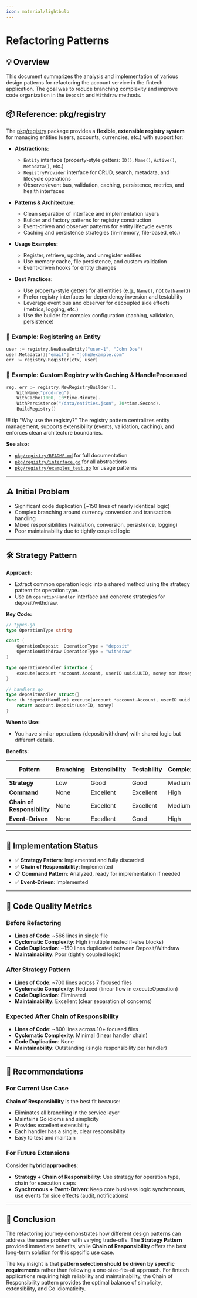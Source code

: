 ```yaml
---
icon: material/lightbulb
---
```


# Refactoring Patterns

## 💡 Overview

This document summarizes the analysis and implementation of various design patterns for refactoring the account service in the fintech application. The goal was to reduce branching complexity and improve code organization in the `Deposit` and `Withdraw` methods.

## 📦 Reference: pkg/registry

The [pkg/registry](https://pkg.go.dev/github.com/amirasaad/fintech/pkg/registry) package provides a **flexible, extensible registry system** for managing entities (users, accounts, currencies, etc.) with support for:

- **Abstractions:**
  - `Entity` interface (property-style getters: `ID()`, `Name()`, `Active()`, `Metadata()`, etc.)
  - `RegistryProvider` interface for CRUD, search, metadata, and lifecycle operations
  - Observer/event bus, validation, caching, persistence, metrics, and health interfaces

- **Patterns & Architecture:**
  - Clean separation of interface and implementation layers
  - Builder and factory patterns for registry construction
  - Event-driven and observer patterns for entity lifecycle events
  - Caching and persistence strategies (in-memory, file-based, etc.)

- **Usage Examples:**
  - Register, retrieve, update, and unregister entities
  - Use memory cache, file persistence, and custom validation
  - Event-driven hooks for entity changes

- **Best Practices:**
  - Use property-style getters for all entities (e.g., `Name()`, not `GetName()`)
  - Prefer registry interfaces for dependency inversion and testability
  - Leverage event bus and observer for decoupled side effects (metrics, logging, etc.)
  - Use the builder for complex configuration (caching, validation, persistence)

### 🧪 Example: Registering an Entity

```go
user := registry.NewBaseEntity("user-1", "John Doe")
user.Metadata()["email"] = "john@example.com"
err := registry.Register(ctx, user)
```

### 🧪 Example: Custom Registry with Caching & HandleProcessed

```go
reg, err := registry.NewRegistryBuilder().
    WithName("prod-reg").
    WithCache(1000, 10*time.Minute).
    WithPersistence("/data/entities.json", 30*time.Second).
    BuildRegistry()
```

!!! tip "Why use the registry?"
    The registry pattern centralizes entity management, supports extensibility (events, validation, caching), and enforces clean architecture boundaries.

**See also:**
- [`pkg/registry/README.md`](https://github.com/amirasaad/fintech/blob/main/pkg/registry/README.md) for full documentation
- [`pkg/registry/interface.go`](https://github.com/amirasaad/fintech/blob/main/pkg/registry/interface.go) for all abstractions
- [`pkg/registry/examples_test.go`](https://github.com/amirasaad/fintech/blob/main/pkg/registry/examples_test.go) for usage patterns

---

## ⚠️ Initial Problem

- Significant code duplication (~150 lines of nearly identical logic)
- Complex branching around currency conversion and transaction handling
- Mixed responsibilities (validation, conversion, persistence, logging)
- Poor maintainability due to tightly coupled logic

---

## 🛠️ Strategy Pattern

**Approach:**

- Extract common operation logic into a shared method using the strategy pattern for operation type.
- Use an `operationHandler` interface and concrete strategies for deposit/withdraw.

**Key Code:**

```go
// types.go
type OperationType string

const (
    OperationDeposit  OperationType = "deposit"
    OperationWithdraw OperationType = "withdraw"
)

type operationHandler interface {
    execute(account *account.Account, userID uuid.UUID, money mon.Money) (*account.Transaction, error)
}

// handlers.go
type depositHandler struct{}
func (h *depositHandler) execute(account *account.Account, userID uuid.UUID, money mon.Money) (*account.Transaction, error) {
    return account.Deposit(userID, money)
}
```

**When to Use:**

- You have similar operations (deposit/withdraw) with shared logic but different details.

**Benefits:**

| Pattern | Branching | Extensibility | Testability | Complexity | Go Idiomatic |
|---------|-----------|---------------|-------------|------------|--------------|
| **Strategy** | Low | Good | Good | Medium | ✅ |
| **Command** | None | Excellent | Excellent | High | ⚠️ |
| **Chain of Responsibility** | None | Excellent | Excellent | Medium | ✅ |
| **Event-Driven** | None | Excellent | Good | High | ⚠️ |

---

## 🧰 Implementation Status

- ✅ **Strategy Pattern**:  Implemented and fully discarded
- ✅ **Chain of Responsibility**: Implemented
- 📋 **Command Pattern**: Analyzed, ready for implementation if needed
- ✅ **Event-Driven**: Implemented

---

## 🧪 Code Quality Metrics

### Before Refactoring

- **Lines of Code**: ~566 lines in single file
- **Cyclomatic Complexity**: High (multiple nested if-else blocks)
- **Code Duplication**: ~150 lines duplicated between Deposit/Withdraw
- **Maintainability**: Poor (tightly coupled logic)

### After Strategy Pattern

- **Lines of Code**: ~700 lines across 7 focused files
- **Cyclomatic Complexity**: Reduced (linear flow in executeOperation)
- **Code Duplication**: Eliminated
- **Maintainability**: Excellent (clear separation of concerns)

### Expected After Chain of Responsibility

- **Lines of Code**: ~800 lines across 10+ focused files
- **Cyclomatic Complexity**: Minimal (linear handler chain)
- **Code Duplication**: None
- **Maintainability**: Outstanding (single responsibility per handler)

---

## 🏅 Recommendations

### For Current Use Case

**Chain of Responsibility** is the best fit because:

- Eliminates all branching in the service layer
- Maintains Go idioms and simplicity
- Provides excellent extensibility
- Each handler has a single, clear responsibility
- Easy to test and maintain

### For Future Extensions

Consider **hybrid approaches**:

- **Strategy + Chain of Responsibility**: Use strategy for operation type, chain for execution steps
- **Synchronous + Event-Driven**: Keep core business logic synchronous, use events for side effects (audit, notifications)

---

## 🔮 Conclusion

The refactoring journey demonstrates how different design patterns can address the same problem with varying trade-offs. The **Strategy Pattern** provided immediate benefits, while **Chain of Responsibility** offers the best long-term solution for this specific use case.

The key insight is that **pattern selection should be driven by specific requirements** rather than following a one-size-fits-all approach. For fintech applications requiring high reliability and maintainability, the Chain of Responsibility pattern provides the optimal balance of simplicity, extensibility, and Go idiomaticity.
